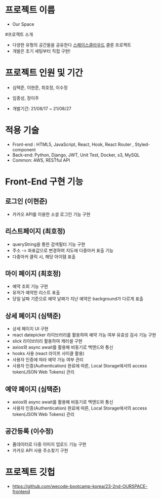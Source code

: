 # 프로젝트 이름

- Our Space

#프로젝트 소개

- 다양한 유형의 공간들을 공유한다 [스페이스클라우드](https://www.spacecloud.kr/) 클론 프로젝트
- 개발은 초기 세팅부터 직접 구현!

# 프로젝트 인원 및 기간

- <Front-end> 심택준, 이현준, 최호정, 이수정
- <Back-end> 임종성, 장이주

- 개발기간: 21/08/17 ~ 21/08/27

# 적용 기술

- Front-end : HTML5, JavaScript, React, Hook, React Router , Styled-component
- Back-end: Python, Django, JWT, Unit Test, Docker, s3, MySQL
- Common: AWS, RESTful API

# Front-End 구현 기능

## 로그인 (이현준)

- 카카오 API를 이용한 소셜 로그인 기능 구현

## 리스트페이지 (최호정)

- queryString을 통한 검색필터 기능 구현
- 주소 -> 좌표값으로 변경하여 지도에 다중마커 표출 기능
- 다중마커 클릭 시, 해당 아이템 표출

## 마이 페이지 (최호정)

- 예약 조회 기능 구현
- 유저가 예약한 리스트 표출
- 당일 날짜 기준으로 예약 날짜가 지난 예약은 background가 다르게 표출

## 상세 페이지 (심택준)

- 상세 페이지 UI 구현
- react datepicker 라이브러리를 활용하여 예약 가능 여부 유효성 검사 기능 구현
- slick 라이브러리 활용하여 캐러셀 구현
- axios와 async await를 활용해 비동기로 백엔드와 통신
- hooks 사용 (react 라이프 사이클 활용)
- 사용자 인증에 따라 예약 가능 여부 관리
- 사용자 인증(Authentication) 완료에 따른, Local Storage에서의 access token(JSON Web Tokens) 관리

## 예약 페이지 (심택준)

- axios와 async await를 활용해 비동기로 백엔드와 통신
- 사용자 인증(Authentication) 완료에 따른, Local Storage에서의 access token(JSON Web Tokens) 관리

## 공간등록 (이수정)

- 폼데이터로 다중 이미지 업로드 기능 구현
- 카카오 API 사용 주소찾기 구현

# 프로젝트 깃헙

- https://github.com/wecode-bootcamp-korea/23-2nd-OURSPACE-frontend

